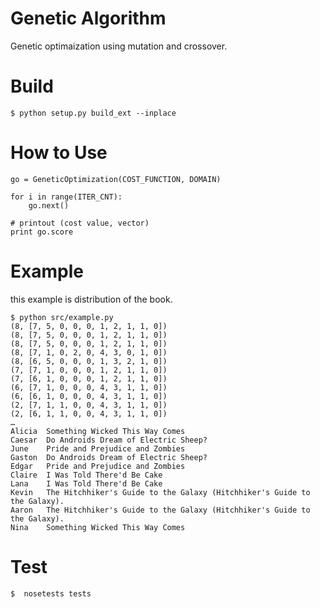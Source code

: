 Genetic Algorithm
===

Genetic optimaization using mutation and crossover.


# Build
```
$ python setup.py build_ext --inplace
```

# How to Use
```
go = GeneticOptimization(COST_FUNCTION, DOMAIN)

for i in range(ITER_CNT):
    go.next()

# printout (cost value, vector)
print go.score
```

# Example
this example is distribution of the book.

```
$ python src/example.py
(8, [7, 5, 0, 0, 0, 1, 2, 1, 1, 0])
(8, [7, 5, 0, 0, 0, 1, 2, 1, 1, 0])
(8, [7, 5, 0, 0, 0, 1, 2, 1, 1, 0])
(8, [7, 1, 0, 2, 0, 4, 3, 0, 1, 0])
(8, [6, 5, 0, 0, 0, 1, 3, 2, 1, 0])
(7, [7, 1, 0, 0, 0, 1, 2, 1, 1, 0])
(7, [6, 1, 0, 0, 0, 1, 2, 1, 1, 0])
(6, [7, 1, 0, 0, 0, 4, 3, 1, 1, 0])
(6, [6, 1, 0, 0, 0, 4, 3, 1, 1, 0])
(2, [7, 1, 1, 0, 0, 4, 3, 1, 1, 0])
(2, [6, 1, 1, 0, 0, 4, 3, 1, 1, 0])
…
Alicia	Something Wicked This Way Comes
Caesar	Do Androids Dream of Electric Sheep?
June	Pride and Prejudice and Zombies
Gaston	Do Androids Dream of Electric Sheep?
Edgar	Pride and Prejudice and Zombies
Claire	I Was Told There'd Be Cake
Lana	I Was Told There'd Be Cake
Kevin	The Hitchhiker's Guide to the Galaxy (Hitchhiker's Guide to the Galaxy).
Aaron	The Hitchhiker's Guide to the Galaxy (Hitchhiker's Guide to the Galaxy).
Nina	Something Wicked This Way Comes
```

# Test
```
$  nosetests tests
```
